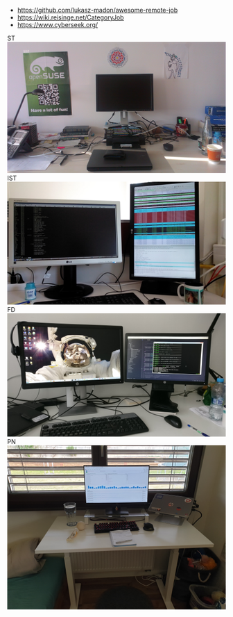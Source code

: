 * https://github.com/lukasz-madon/awesome-remote-job
* https://wiki.reisinge.net/CategoryJob
* https://www.cyberseek.org/

ST
<img src="/static/20130822_st.jpg" style="max-width:100%;height:auto">
IST
<img src="/static/20140423_ist.jpg" style="max-width:100%;height:auto">
FD
<img src="/static/20170412_fd.jpg" style="max-width:100%;height:auto">
PN
<img src="/static/20220329_pn.jpg" style="max-width:100%;height:auto">
